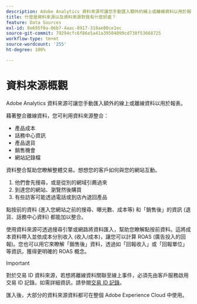 ```yaml
---
description: Adobe Analytics 資料來源可讓您手動匯入額外的線上或離線資料以用於報表。
title: 什麼是資料來源以及資料來源對我有什麼好處？
feature: Data Sources
exl-id: 8e695f0a-06b7-4aac-8917-318ae80ce1ec
source-git-commit: 79294cfc6f86e5a41a39504099cd730f53668725
workflow-type: tm+mt
source-wordcount: '255'
ht-degree: 100%

---
```


# 資料來源概觀

Adobe Analytics 資料來源可讓您手動匯入額外的線上或離線資料以用於報表。

藉著整合離線資料，您可利用資料來源整合：

* 產品成本
* 話務中心資訊
* 產品退貨
* 銷售機會
* 網站記錄檔

資料整合幫助您瞭解整體交易。想想您的客戶如何與您的網站互動。

1. 他們會先搜尋，或是從別的網域引薦過來
1. 到達您的網站、瀏覽然後購買
1. 有些訪客可能透過電話或到店內退回產品

點按前的資料 (進入您網站之前的搜尋、曝光數、成本等) 和「銷售後」的資訊 (退貨、話務中心資料) 都能加以整合。

使用資料來源可透過搜尋引擎或網路將資料匯入，幫助您瞭解點按前資料。這將成本資料帶入並依成本分別收入 (收入/成本)，讓您可以計算 ROAS (廣告投入的回報)。您也可以用它來瞭解「銷售後」資料，透過如「回報收入」或「回報單位」等資訊，獲得更明確的 ROAS 概念。

>[!IMPORTANT]
>
>對於交易 ID 資料來源，若想將離線資料關聯至線上事件，必須先由客戶服務啟用交易 ID 記錄。如需詳細資訊，請參閱[交易 ID 記錄](/help/import/c-data-sources/datasrc-integrating-offline-data.md#section_30D6D47AEC0F4A36B87EBFE4C858F20C)。

匯入後，大部分的資料來源資料都可在整個 Adobe Experience Cloud 中使用。
